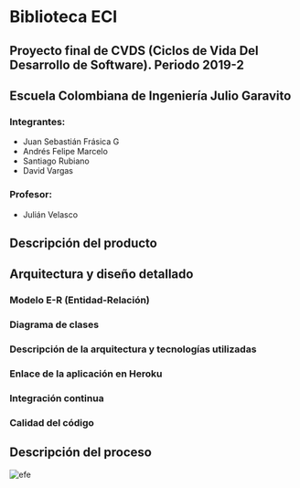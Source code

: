 # Biblioteca ECI
## Proyecto final de CVDS (Ciclos de Vida Del Desarrollo de Software). Periodo 2019-2
## Escuela Colombiana de Ingeniería Julio Garavito

### Integrantes:
* Juan Sebastián Frásica G
* Andrés Felipe Marcelo
* Santiago Rubiano
* David Vargas

### Profesor:
* Julián Velasco


## Descripción del producto

## Arquitectura y diseño detallado

### Modelo E-R (Entidad-Relación)
### Diagrama de clases
### Descripción de la arquitectura y tecnologías utilizadas
### Enlace de la aplicación en Heroku
### Integración continua
### Calidad del código

## Descripción del proceso

![efe](https://i.ibb.co/cg8VYWH/diagrama-sprint-1.png)

